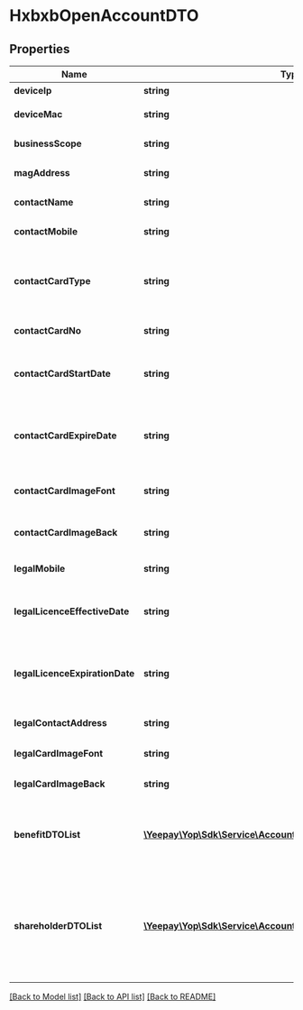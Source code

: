 # HxbxbOpenAccountDTO

## Properties
Name | Type | Description | Notes
------------ | ------------- | ------------- | -------------
**deviceIp** | **string** | &lt;p&gt;设备IP&lt;/p&gt; | [optional] 
**deviceMac** | **string** | &lt;p&gt;设备Mac地址&lt;/p&gt; | [optional] 
**businessScope** | **string** | &lt;p&gt;经营范围&lt;/p&gt; | 
**magAddress** | **string** | &lt;p&gt;企业实际经营地址&lt;/p&gt; | 
**contactName** | **string** | &lt;p&gt;联系人姓名&lt;/p&gt; | 
**contactMobile** | **string** | &lt;p&gt;联系人手机号&lt;/p&gt; | 
**contactCardType** | **string** | &lt;p&gt;联系人证件类型不支持&lt;br /&gt;可选项如下:&lt;br /&gt;ID_CARD:身份证&lt;/p&gt; | 
**contactCardNo** | **string** | &lt;p&gt;联系人证件号码&lt;/p&gt; | 
**contactCardStartDate** | **string** | &lt;p&gt;联系人证件生效日期&lt;br /&gt;参数格式为yyyyMMdd&lt;/p&gt; | 
**contactCardExpireDate** | **string** | &lt;p&gt;联系人证件失效日期&lt;br /&gt;参数格式为yyyyMMdd或者forever&lt;/p&gt; | 
**contactCardImageFont** | **string** | &lt;p&gt;联系人证件照片正面地址&lt;/p&gt; | 
**contactCardImageBack** | **string** | &lt;p&gt;联系人证件照片反面地址&lt;/p&gt; | 
**legalMobile** | **string** | &lt;p&gt;法人手机号码&lt;/p&gt; | 
**legalLicenceEffectiveDate** | **string** | &lt;p&gt;法人证件生效日期&lt;br /&gt;参数格式为yyyyMMdd&lt;/p&gt; | 
**legalLicenceExpirationDate** | **string** | &lt;p&gt;法人证件失效日期&lt;br /&gt;参数格式为yyyyMMdd或者forever&lt;/p&gt; | 
**legalContactAddress** | **string** | &lt;p&gt;法人联系地址&lt;/p&gt; | 
**legalCardImageFont** | **string** | &lt;p&gt;法人证件照片正面地址&lt;/p&gt; | 
**legalCardImageBack** | **string** | &lt;p&gt;法人证件照片反面地址&lt;/p&gt; | 
**benefitDTOList** | [**\Yeepay\Yop\Sdk\Service\Account\Model\BenefitInfoHxbxbDTO[]**](BenefitInfoHxbxbDTO.md) | &lt;p&gt;收益人信息&lt;br /&gt;开立账户类型为企业时必填且只能填写一个&lt;/p&gt; | [optional] 
**shareholderDTOList** | [**\Yeepay\Yop\Sdk\Service\Account\Model\ShareHolderHxbxbDTO[]**](ShareHolderHxbxbDTO.md) | &lt;p&gt;股东信息&lt;br /&gt;开立账户类型为企业时必填且只能填写一个&lt;/p&gt; &lt;p&gt;分公司、分店无股东场景下,传入总公司股东&lt;/p&gt; | [optional] 

[[Back to Model list]](../README.md#documentation-for-models) [[Back to API list]](../README.md#documentation-for-api-endpoints) [[Back to README]](../README.md)


